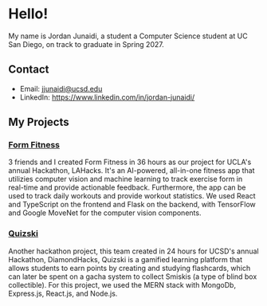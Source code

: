 # Hello!

My name is Jordan Junaidi, a student a Computer Science student at UC San Diego, on track to graduate in Spring 2027.

## Contact

- Email: jjunaidi@ucsd.edu
- LinkedIn: https://www.linkedin.com/in/jordan-junaidi/

## My Projects

### [Form Fitness](https://github.com/LAHacks25/form-fitness)
3 friends and I created Form Fitness in 36 hours as our project for UCLA's annual Hackathon, LAHacks. It's an AI-powered, all-in-one fitness app that utilizies computer vision and machine learning to track exercise form in real-time and provide actionable feedback. Furthermore, the app can be used to track daily workouts and provide workout statistics. We used React and TypeScript on the frontend and Flask on the backend, with TensorFlow and Google MoveNet for the computer vision components. 

### [Quizski](https://github.com/JordanJunaidi/Quizki)
Another hackathon project, this team created in 24 hours for UCSD's annual Hackathon, DiamondHacks, Quizski is a gamified learning platform that allows students to earn points by creating and studying flashcards, which can later be spent on a gacha system to collect Smiskis (a type of blind box collectible). For this project, we used the MERN stack with MongoDb, Express.js, React.js, and Node.js.

<!--
**JordanJunaidi/JordanJunaidi** is a ✨ _special_ ✨ repository because its `README.md` (this file) appears on your GitHub profile.

Here are some ideas to get you started:

- 🔭 I’m currently working on ...
- 🌱 I’m currently learning ...
- 👯 I’m looking to collaborate on ...
- 🤔 I’m looking for help with ...
- 💬 Ask me about ...
- 📫 How to reach me: ...
- 😄 Pronouns: ...
- ⚡ Fun fact: ...
-->
